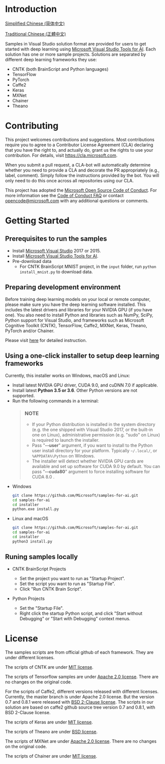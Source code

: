 
# Introduction 

[Simplified Chinese (简体中文)](zh-hans/README.md) 

[Traditional Chinese (正體中文)](zh-hant/README.md)

Samples in Visual Studio solution format are provided for users to get started with deep learning using [Microsoft Visual Studio Tools for AI](https://github.com/Microsoft/vs-tools-for-ai).
Each solution has one or more sample projects.
Solutions are separated by different deep learning frameworks they use:
- CNTK (both BrainScript and Python languages)
- TensorFlow
- PyTorch
- Caffe2
- Keras
- MXNet
- Chainer
- Theano

# Contributing

This project welcomes contributions and suggestions. Most contributions require you to
agree to a Contributor License Agreement (CLA) declaring that you have the right to,
and actually do, grant us the rights to use your contribution. For details, visit
https://cla.microsoft.com.

When you submit a pull request, a CLA-bot will automatically determine whether you need
to provide a CLA and decorate the PR appropriately (e.g., label, comment). Simply follow the
instructions provided by the bot. You will only need to do this once across all repositories using our CLA.

This project has adopted the [Microsoft Open Source Code of Conduct](https://opensource.microsoft.com/codeofconduct/).
For more information see the [Code of Conduct FAQ](https://opensource.microsoft.com/codeofconduct/faq/)
or contact [opencode@microsoft.com](mailto:opencode@microsoft.com) with any additional questions or comments.


# Getting Started

## Prerequisites to run the samples
- Install [Microsoft Visual Studio](https://www.visualstudio.com/) 2017 or 2015.
- Install [Microsoft Visual Studio Tools for AI](https://github.com/Microsoft/vs-tools-for-ai).
- Pre-download data
    - For CNTK BrainScript MNIST project, in the `input` folder, run `python install_mnist.py` to download data.

## Preparing development environment
Before training deep learning models on your local or remote computer, please make sure you have the deep learning software installed.
This includes the latest drivers and libraries for your NVIDIA GPU (if you have one). You also need to install Python and libraries such as NumPy, SciPy, Python support for Visual Studio, and frameworks such as Microsoft Cognitive Toolkit (CNTK), TensorFlow, Caffe2, MXNet, Keras, Theano, PyTorch and/or Chainer.

Please visit [here](https://github.com/Microsoft/vs-tools-for-ai/blob/master/docs/prepare-localmachine.md) for detailed instruction.

## Using a one-click installer to setup deep learning frameworks

Currently, this installer works on Windows, macOS and Linux:

- Install latest NVIDIA GPU driver, CUDA 9.0, and cuDNN 7.0 if applicable.
- Install latest **Python 3.5 or 3.6**. Other Python versions are not supported.
- Run the following commands in a terminal:
    > ### NOTE
    >
    > - If your Python distribution is installed in the system directory (e.g. the one shipped with Visual Studio 2017, or the built-in one on Linux), administrative permission (e.g. "sudo" on Linux) is required to launch the installer.
    > - Pass "**--user**" argument, if you want to install to the Python user install directory for your platform. Typically `~/.local/`, or `%APPDATA%\Python` on Windows.
    > - The installer will detect whether NVIDIA GPU cards are available and set up software for CUDA 9.0 by default. You can pass "**--cuda80**" argument to force installing software for CUDA 8.0 .
- Windows
    ```bash
    git clone https://github.com/Microsoft/samples-for-ai.git
    cd samples-for-ai
    cd installer
    python.exe install.py
    ```
- Linux and macOS
    ```bash
    git clone https://github.com/Microsoft/samples-for-ai.git
    cd samples-for-ai
    cd installer
    python3 install.py
    ```

## Runing samples locally

- CNTK BrainScript Projects
    - Set the project you want to run as "Startup Project".
    - Set the script you want to run as "Startup File".
    - Click "Run CNTK Brain Script".

- Python Projects
    - Set the "Startup File".
    - Right click the startup Python script, and click "Start without Debugging" or "Start with Debugging" context menus.


# License

The samples scripts are from official github of each framework. They are under different licenses.

The scripts of CNTK are under [MIT license](https://en.wikipedia.org/wiki/MIT_License).

The scripts of Tensorflow samples are under [Apache 2.0 license](https://en.wikipedia.org/wiki/Apache_License#Version_2.0).
There are no changes on the original code.

For the scripts of Caffe2, different versions released with different licenses. 
Currently, the master branch is under Apache 2.0 license. But the version 0.7 and 0.8.1 were released with [BSD 2-Clause license](https://github.com/caffe2/caffe2/tree/v0.8.1).
The scripts in our solution are based on caffe2 github source tree version 0.7 and 0.8.1, with BSD 2-Clause license.

The scripts of Keras are under [MIT license](https://github.com/fchollet/keras/blob/master/LICENSE).

The scripts of Theano are under [BSD license](https://en.wikipedia.org/wiki/BSD_licenses).

The scripts of MXNet are under [Apache 2.0 license](https://en.wikipedia.org/wiki/Apache_License#Version_2.0).
There are no changes on the original code.

The scripts of Chainer are under [MIT license](https://github.com/chainer/chainer/blob/master/LICENSE).
